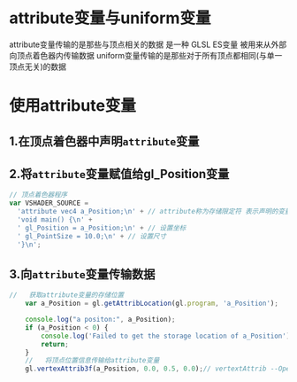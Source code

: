 # attribute变量与uniform变量
attribute变量传输的是那些与顶点相关的数据 是一种 GLSL ES变量 被用来从外部向顶点着色器内传输数据
uniform变量传输的是那些对于所有顶点都相同(与单一顶点无关)的数据
# 使用attribute变量
## 1.在顶点着色器中声明`attribute`变量
## 2.将`attribute`变量赋值给gl_Position变量
``` javascript
// 顶点着色器程序
var VSHADER_SOURCE =
  'attribute vec4 a_Position;\n' + // attribute称为存储限定符 表示声明的变量是attribute变量
  'void main() {\n' +
  ' gl_Position = a_Position;\n' + // 设置坐标
  ' gl_PointSize = 10.0;\n' + // 设置尺寸
  '}\n';
```
## 3.向`attribute`变量传输数据
``` javascript
//   获取attribute变量的存储位置
    var a_Position = gl.getAttribLocation(gl.program, 'a_Position');

    console.log("a positon:", a_Position);
    if (a_Position < 0) {
        console.log('Failed to get the storage location of a_Position');
        return;
    }
    //   将顶点位置信息传输给attribute变量
    gl.vertexAttrib3f(a_Position, 0.0, 0.5, 0.0);// vertextAttrib --OpenGL函数基础名 3 --矢量元素个数 f --float(i --int)
```